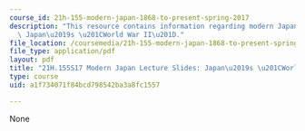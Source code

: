 ```yaml
---
course_id: 21h-155-modern-japan-1868-to-present-spring-2017
description: "This resource contains information regarding modern Japan lecture slides:\
  \ Japan\u2019s \u201CWorld War II\u201D."
file_location: /coursemedia/21h-155-modern-japan-1868-to-present-spring-2017/a1f734071f84bcd798542ba3a8fc1557_MIT21H_155S17_WorldWarII.pdf
file_type: application/pdf
layout: pdf
title: "21H.155S17 Modern Japan Lecture Slides: Japan\u2019s \u201CWorld War II\u201D"
type: course
uid: a1f734071f84bcd798542ba3a8fc1557

---
```

None
